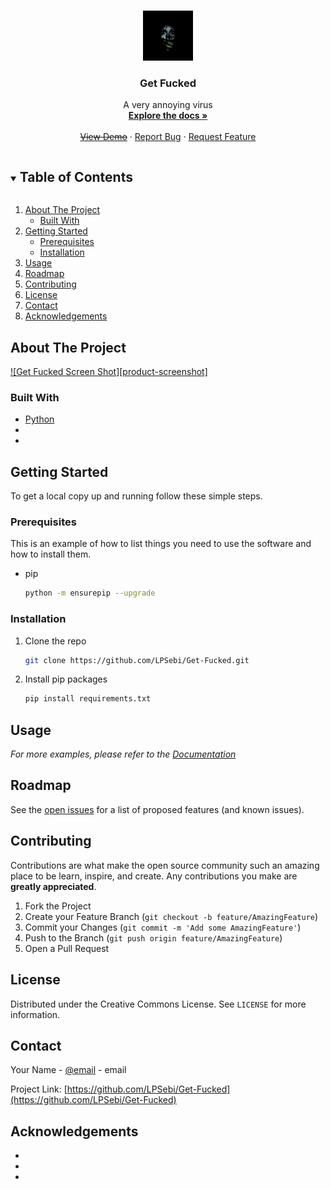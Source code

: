 <!--
*** Thanks for checking out the Best-README-Template. If you have a suggestion
*** that would make this better, please fork the repo and create a pull request
*** or simply open an issue with the tag "enhancement".
*** Thanks again! Now go create something AMAZING! :D
***
***
***
*** To avoid retyping too much info. Do a search and replace for the following:
*** LPSebi, Get-Fucked, twitter_handle, LPSebi@LPSebi.ml, Get Fucked, A very annoying virus
-->



<!-- PROJECT SHIELDS -->
<!--
*** I'm using markdown "reference style" links for readability.
*** Reference links are enclosed in brackets [ ] instead of parentheses ( ).
*** See the bottom of this document for the declaration of the reference variables
*** for contributors-url, forks-url, etc. This is an optional, concise syntax you may use.
*** https://www.markdownguide.org/basic-syntax/#reference-style-links
-->




<!-- PROJECT LOGO -->
<br />
<p align="center">
  <a href="https://github.com/LPSebi/Get-Fucked">
    <img src="img/logo.png" alt="Logo" width="80" height="80">
  </a>

  <h3 align="center">Get Fucked</h3>

  <p align="center">
    A very annoying virus
    <br />
    <a href="https://github.com/LPSebi/Get-Fucked/wiki"><strong>Explore the docs »</strong></a>
    <br />
    <br />
    <a href="https://github.com/LPSebi/Get-Fucked"><s>View Demo</s></a>
    ·
    <a href="https://github.com/LPSebi/Get-Fucked/issues">Report Bug</a>
    ·
    <a href="https://github.com/LPSebi/Get-Fucked/issues">Request Feature</a>
  </p>
</p>



<!-- TABLE OF CONTENTS -->
<details open="open">
  <summary><h2 style="display: inline-block">Table of Contents</h2></summary>
  <ol>
    <li>
      <a href="#about-the-project">About The Project</a>
      <ul>
        <li><a href="#built-with">Built With</a></li>
      </ul>
    </li>
    <li>
      <a href="#getting-started">Getting Started</a>
      <ul>
        <li><a href="#prerequisites">Prerequisites</a></li>
        <li><a href="#installation">Installation</a></li>
      </ul>
    </li>
    <li><a href="#usage">Usage</a></li>
    <li><a href="#roadmap">Roadmap</a></li>
    <li><a href="#contributing">Contributing</a></li>
    <li><a href="#license">License</a></li>
    <li><a href="#contact">Contact</a></li>
    <li><a href="#acknowledgements">Acknowledgements</a></li>
  </ol>
</details>



<!-- ABOUT THE PROJECT -->
## About The Project

[![Get Fucked Screen Shot][product-screenshot]](file:img/preview.png)


### Built With

* [Python](https://python.org)
* []()
* []()



<!-- GETTING STARTED -->
## Getting Started

To get a local copy up and running follow these simple steps.

### Prerequisites

This is an example of how to list things you need to use the software and how to install them.
* pip
  ```sh
  python -m ensurepip --upgrade
  ```

### Installation

1. Clone the repo
   ```sh
   git clone https://github.com/LPSebi/Get-Fucked.git
   ```
2. Install pip packages
   ```sh
   pip install requirements.txt
   ```



<!-- USAGE EXAMPLES -->
## Usage


_For more examples, please refer to the [Documentation](https://github.com/LPSebi/Get-Fucked/wiki)_



<!-- ROADMAP -->
## Roadmap

See the [open issues](https://github.com/LPSebi/Get-Fucked/issues) for a list of proposed features (and known issues).



<!-- CONTRIBUTING -->
## Contributing

Contributions are what make the open source community such an amazing place to be learn, inspire, and create. Any contributions you make are **greatly appreciated**.

1. Fork the Project
2. Create your Feature Branch (`git checkout -b feature/AmazingFeature`)
3. Commit your Changes (`git commit -m 'Add some AmazingFeature'`)
4. Push to the Branch (`git push origin feature/AmazingFeature`)
5. Open a Pull Request



<!-- LICENSE -->
## License

Distributed under the Creative Commons License. See `LICENSE` for more information.



<!-- CONTACT -->
## Contact

Your Name - [@email](mailto:LPSebi@LPSebi.ml?subject=[GitHub]) - email

Project Link: [https://github.com/LPSebi/Get-Fucked](https://github.com/LPSebi/Get-Fucked)



<!-- ACKNOWLEDGEMENTS -->
## Acknowledgements

* []()
* []()
* []()





<!-- MARKDOWN LINKS & IMAGES -->
<!-- https://www.markdownguide.org/basic-syntax/#reference-style-links -->
[contributors-shield]: https://img.shields.io/github/contributors/LPSebi/repo.svg?style=for-the-badge
[contributors-url]: https://github.com/LPSebi/Get-Fucked/graphs/contributors
[forks-shield]: https://img.shields.io/github/forks/LPSebi/repo.svg?style=for-the-badge
[forks-url]: https://github.com/LPSebi/Get-Fucked/network/members
[stars-shield]: https://img.shields.io/github/stars/LPSebi/repo.svg?style=for-the-badge
[stars-url]: https://github.com/LPSebi/Get-Fucked/stargazers
[issues-shield]: https://img.shields.io/github/issues/LPSebi/repo.svg?style=for-the-badge
[issues-url]: https://github.com/LPSebi/Get-Fucked/issues
[license-shield]: https://img.shields.io/github/license/LPSebi/repo.svg?style=for-the-badge
[license-url]: https://github.com/LPSebi/Get-Fucked/blob/master/LICENSE
<!--[linkedin-shield]: https://img.shields.io/badge/-LinkedIn-black.svg?style=for-the-badge&logo=linkedin&colorB=555
[linkedin-url]: https://linkedin.com/in/LPSebi -->